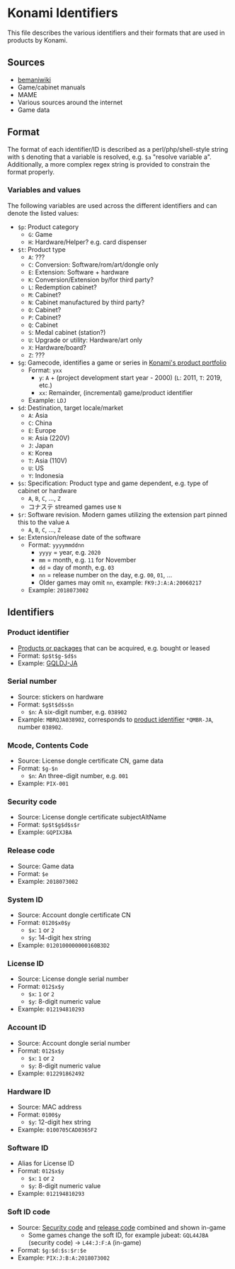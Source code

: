 # Konami Identifiers

This file describes the various identifiers and their formats that are used in products by Konami.

## Sources

* [bemaniwiki](http://bemaniwiki.com/)
* Game/cabinet manuals
* MAME
* Various sources around the internet
* Game data

## Format

The format of each identifier/ID is described as a perl/php/shell-style string with `$` denoting
that a variable is resolved, e.g. `$a` "resolve variable a". Additionally, a more complex regex
string is provided to constrain the format properly.

### Variables and values

The following variables are used across the different identifiers and can denote the listed values:

* `$p`: Product category
  * `G`: Game
  * `H`: Hardware/Helper? e.g. card dispenser
* `$t`: Product type
  * `A`: ???
  * `C`: Conversion: Software/rom/art/dongle only
  * `E`: Extension: Software + hardware
  * `K`: Conversion/Extension by/for third party?
  * `L`: Redemption cabinet?
  * `M`: Cabinet?
  * `N`: Cabinet manufactured by third party?
  * `O`: Cabinet?
  * `P`: Cabinet?
  * `Q`: Cabinet
  * `S`: Medal cabinet (station?)
  * `U`: Upgrade or utility: Hardware/art only
  * `X`: Hardware/board?
  * `Z`: ???
* `$g`: Gamecode, identifies a game or series in [Konami's product portfolio](products.md)
  * Format: `yxx`
    * `y`: `A` + (project development start year - 2000) (`L`: 2011, `T`: 2019, etc.)
    * `xx`: Remainder, (incremental) game/product identifier
  * Example: `LDJ`
* `$d`: Destination, target locale/market
  * `A`: Asia
  * `C`: China
  * `E`: Europe
  * `H`: Asia (220V)
  * `J`: Japan
  * `K`: Korea
  * `T`: Asia (110V)
  * `U`: US
  * `Y`: Indonesia
* `$s`: Specification: Product type and game dependent, e.g. type of cabinet or hardware
  * `A`, `B`, `C`, ..., `Z`
  * コナステ streamed games use `N`
* `$r`: Software revision. Modern games utilizing the extension part pinned this to the value `A`
  * `A`, `B`, `C`, ..., `Z`
* `$e`: Extension/release date of the software
  * Format: `yyyymmddnn`
    * `yyyy` = year, e.g. `2020`
    * `mm` = month, e.g. `11` for November
    * `dd` = day of month, e.g. `03`
    * `nn` = release number on the day, e.g. `00`, `01`, ...
    * Older games may omit `nn`, example: `FK9:J:A:A:20060217`
  * Example: `2018073002`

## Identifiers

### Product identifier

* [Products or packages](products.md) that can be acquired, e.g. bought or leased
* Format: `$p$t$g-$d$s`
* Example: [GQLDJ-JA](product/GQLDJ-JA.md)

### Serial number

* Source: stickers on hardware
* Format: `$g$t$d$s$n`
  * `$n`: A six-digit number, e.g. `038902`
* Example: `MBRQJA038902`, corresponds to [product identifier](#product-identifier) `*QMBR-JA`, number `038902`.

### Mcode, Contents Code

* Source: License dongle certificate CN, game data
* Format: `$g-$n`
  * `$n`: An three-digit number, e.g. `001`
* Example: `PIX-001`

### Security code

* Source: License dongle certificate subjectAltName
* Format: `$p$t$g$d$s$r`
* Example: `GQPIXJBA`

### Release code

* Source: Game data
* Format: `$e`
* Example: `2018073002`

### System ID

* Source: Account dongle certificate CN
* Format: `0120$x0$y`
  * `$x`: `1` or `2`
  * `$y`: 14-digit hex string
* Example: `0120100000000160B3D2`

### License ID

* Source: License dongle serial number
* Format: `012$x$y`
  * `$x`: `1` or `2`
  * `$y`: 8-digit numeric value
* Example: `012194810293`

### Account ID

* Source: Account dongle serial number
* Format: `012$x$y`
  * `$x`: `1` or `2`
  * `$y`: 8-digit numeric value
* Example: `012291862492`

### Hardware ID

* Source: MAC address
* Format: `0100$y`
  * `$y`: 12-digit hex string
* Example: `0100705CAD0365F2`

### Software ID

* Alias for License ID
* Format: `012$x$y`
  * `$x`: `1` or `2`
  * `$y`: 8-digit numeric value
* Example: `012194810293`

### Soft ID code

* Source: [Security code](#security-code) and [release code](#release-code) combined and shown in-game
  * Some games change the soft ID, for example jubeat: `GQL44JBA` (security code) -> `L44:J:F:A` (in-game)
* Format: `$g:$d:$s:$r:$e`
* Example: `PIX:J:B:A:2018073002`
